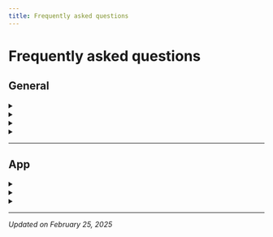 ```yaml
---
title: Frequently asked questions
---
```


# Frequently asked questions

## General

<details>
  <summary data-summary-text="Who owns Pointron?"></summary>
  Pointron is built and 100% owned by 21n (21st century native company) registered as Blank labs private limited in Hyderabad, India. 21n is a technology development company with triple bottom line at its core. Read our white paper [here](https://papers.21n.org/soft) to understand more.
</details>

<details>
  <summary data-summary-text="What happens to my data if Pointron is shut down for some reason?"></summary>
  We immensely value your data as much as you do. Therefore we prioritized building interoperability features on our roadmap. Even if Pointron doesn’t exist in 10 years down the line, you will still have access to all the your data safely exported or backed up on to your personal cloud.
</details>

<details>
  <summary data-summary-text="Why did you guys name it Pointron?"></summary>
  We are building a suite of tools for personal productivity and well-being. When we were brainstorming about ways to connect all of these tools together, we arrived at the idea to use the analogy of nucleus and its sub atoms from Physics/Chemistry. Just like electron, proton and neutron, we are building Pointron, Memotron, Selftron etc tools which all come together to form Nucleus - our super app for personal life.
</details>

<details>
  <summary data-summary-text="What does the circle in the logo represent?"></summary>
  The logo represents pointed focus.
</details>

---

## App

<details>
  <summary data-summary-text="What is the difference between offline account and cloud sync account?"></summary>

  **Offline version:** A user can use the offline version primarily on one device and cannot sync it to other devices. User can however backup their data to their personal cloud providers like iCloud, G drive or Dropbox. User can then restore if they are starting fresh.

  **Cloud version:** Pointron will provide cloud service where the user data is synced between all the user's devices and extensions in real time.
</details>

<details>
  <summary data-summary-text="Do I have to pay for cloud sync account?"></summary>
  Monetizing cloud sync account is how we planned to sustain the product. We value our user’s privacy and we would never sell any kind of user information by any means. Right now (Nov 2024), the cloud sync account is free to use. We will be introduced payment plans starting early 2025. We are trying to reduce the cost for cloud sync as much as possible and as a rough estimation, the cost will not be more than $10 per month.
</details>


<details>
  <summary data-summary-text="What is offline mode?"></summary>

  Cloud users can still use the app offline when they are not connected to the internet or intentionally wants to do so. Just go to Settings → Sync → Turn on offline mode. Your data will be synced once you are back online.
</details>

---


*Updated on February 25, 2025*

